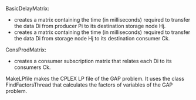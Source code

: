 BasicDelayMatrix:
  - creates a matrix containing the time (in milliseconds) required to transfer the data Di from producer Pi to its destination storage node Hj. 
  - creates a matrix containing the time (in milliseconds) required to transfer the data Di from storage node Hj to its destination consumer Ck. 

ConsProdMatrix:
  - creates a consumer subscription matrix that relates each Di to its consumers Ck.

MakeLPfile makes the CPLEX LP file of the GAP problem. It uses the class FindFactorsThread that calculates the factors of variables of the GAP problem.
